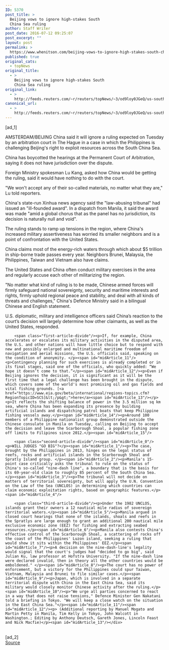```yaml
---
ID: 5370
post_title: >
  Beijing vows to ignore high-stakes South
  China Sea ruling
author: Staff Writer
post_date: 2016-07-12 09:25:07
post_excerpt: ""
layout: post
permalink: >
  https://www.whenitson.com/beijing-vows-to-ignore-high-stakes-south-china-sea-ruling/
published: true
original_cats:
  - topNews
original_title:
  - >
    Beijing vows to ignore high-stakes South
    China Sea ruling
original_link:
  - >
    http://feeds.reuters.com/~r/reuters/topNews/~3/od9loy0JGeQ/us-southchinasea-ruling-stakes-idUSKCN0ZS02U
canonical_url:
  - >
    http://feeds.reuters.com/~r/reuters/topNews/~3/od9loy0JGeQ/us-southchinasea-ruling-stakes-idUSKCN0ZS02U
---
```

 [ad_1]
<br><div id="articleText">
<span id="midArticle_start"/>

<span id="midArticle_0"/><span class="focusParagraph" readability="4"><p><span class="articleLocation">AMSTERDAM/BEIJING</span> China said it will ignore a ruling expected on Tuesday by an arbitration court in The Hague in a case in which the Philippines is challenging Beijing's right to exploit resources across the South China Sea.</p></span><span id="midArticle_1"/><p>China has boycotted the hearings at the Permanent Court of Arbitration, saying it does not have jurisdiction over the dispute.</p><span id="midArticle_2"/><p>Foreign Ministry spokesman Lu Kang, asked how China would be getting the ruling, said it would have nothing to do with the court.</p><span id="midArticle_3"/><p>"We won't accept any of their so-called materials, no matter what they are," Lu told reporters.</p><span id="midArticle_4"/><p>China's state-run Xinhua news agency said the "law-abusing tribunal" had issued an "ill-founded award". In a dispatch from Manila, it said the award was made "amid a global chorus that as the panel has no jurisdiction, its decision is naturally null and void". </p><span id="midArticle_5"/><p>The ruling stands to ramp up tensions in the region, where China's increased military assertiveness has worried its smaller neighbors and is a point of confrontation with the United States.</p><span id="midArticle_6"/><p>China claims most of the energy-rich waters through which about $5 trillion in ship-borne trade passes every year. Neighbors Brunei, Malaysia, the Philippines, Taiwan and Vietnam also have claims.</p><span id="midArticle_7"/><p>The United States and China often conduct military exercises in the area and regularly accuse each other of militarizing the region.</p><span id="midArticle_8"/><p>"No matter what kind of ruling is to be made, Chinese armed forces will firmly safeguard national sovereignty, security and maritime interests and rights, firmly uphold regional peace and stability, and deal with all kinds of threats and challenges," China's Defence Ministry said in a bilingual Chinese and English statement.</p><span id="midArticle_9"/><p>U.S. diplomatic, military and intelligence officers said China’s reaction to the court’s decision will largely determine how other claimants, as well as the United States, responded.    </p><span id="midArticle_10"/>
        
        <span class="first-article-divide"/><p>If, for example, China accelerates or escalates its military activities in the disputed area, the U.S. and other nations will have little choice but to respond with new and possibly enlarged and multinational maritime freedom of navigation and aerial missions, the U.S. officials said, speaking on the condition of anonymity. </p><span id="midArticle_11"/><p>Contingency planning for such exercises is already completed or in its final stages, said one of the officials, who quickly added: “We hope it doesn’t come to that.”</p><span id="midArticle_12"/><p>Even if Beijing ignores the decision, it is significant as it will be the first time that a legal challenge has been brought in the dispute, which covers some of the world's most promising oil and gas fields and vital fishing grounds. [<a href="https://www.eia.gov/beta/international/regions-topics.cfm?RegionTopicID=SCS]&lt;/p&gt;">here</a><span id="midArticle_13"/></p><p>It reflects the shifting balance of power in the 3.5 million sq km sea, where China has been expanding its presence by building artificial islands and dispatching patrol boats that keep Philippine fishing vessels away.</p><span id="midArticle_14"/><p>Around 100 members of a Philippine nationalist group demonstrated outside the Chinese consulate in Manila on Tuesday, calling on Beijing to accept the decision and leave the Scarborough Shoal, a popular fishing zone off limits to Filipinos since 2012.</p><span id="midArticle_15"/>
        
        <span class="second-article-divide"/><span id="midArticle_0"/><p>WILL JUDGES "GO BIG"?</p><span id="midArticle_1"/><p>The case, brought by the Philippines in 2013, hinges on the legal status of reefs, rocks and artificial islands in the Scarborough Shoal and Spratly Island group. </p><span id="midArticle_2"/><p>Manila's 15-point case critically asks the tribunal to rule on the status of China's so-called "nine-dash line", a boundary that is the basis for its 69-year-old claim to roughly 85 percent of the South China Sea.</p><span id="midArticle_3"/><p>The tribunal will not decide on matters of territorial sovereignty, but will apply the U.N. Convention on the Law of the Sea (UNCLOS) in determining which countries can claim economic exploitation rights, based on geographic features.</p><span id="midArticle_4"/>
        
        <span class="third-article-divide"/><p>Under the 1982 UNCLOS, islands grant their owners a 12 nautical mile radius of sovereign territorial waters.</p><span id="midArticle_5"/><p>Manila argued in closed court hearings that none of the islands, shoals and reefs in the Spratlys are large enough to grant an additional 200 nautical mile exclusive economic zone (EEZ) for fishing and extracting seabed resources.</p><span id="midArticle_6"/><p>Manila also contests China's effective control of the Scarborough Shoal, a scattering of rocks off the coast of the Philippines' Luzon island, seeking a ruling that would show it sits within the Philippines' EEZ.</p><span id="midArticle_7"/><p>A decision on the nine-dash-line's legality would signal that the court's judges had "decided to go big", said Julian Ku, law professor at Hofstra University. "If the nine-dash line were declared invalid, then in theory all the other countries would be emboldened." </p><span id="midArticle_8"/><p>The court has no power of enforcement, but a victory for the Philippines could spur Taiwan, Vietnam, Malaysia and Brunei to file similar cases.</p><span id="midArticle_9"/><p>Japan, which is involved in a separate territorial dispute with China in the East China Sea, said its military would closely monitor Chinese activity after the ruling.</p><span id="midArticle_10"/><p>"We urge all parties concerned to react in a way that does not raise tensions," Defence Minister Gen Nakatani told a briefing in Tokyo. "We will keep a close watch on the situation in the East China Sea."</p><span id="midArticle_11"/><span id="midArticle_12"/><p> (Additional reporting by Manuel Mogato and Martin Petty in Manila, Tim Kelly in Tokyo, John Walcott in Washington.; Editing by Anthony Deutsch, Gareth Jones, Lincoln Feast and Nick Macfie)</p><span id="midArticle_13"/></div>
<br>[ad_2]
<br><a href="http://feeds.reuters.com/~r/reuters/topNews/~3/od9loy0JGeQ/us-southchinasea-ruling-stakes-idUSKCN0ZS02U">Source </a>